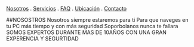 [Nosotros](./Nosotros.md) . [Servicios](./servicios.md) . [FAQ](FAQ.md) . [Ubicación](Ubicacion.md) . [Contacto](./Contacto.md)

##NOSOSTROS 
Nosotros siempre estaremos para ti 
Para que naveges en tu PC más tiempo y con más seguridad 
Soporbolanos nunca te fallara 
SOMOS EXPERTOS DURANTE MAS DE 10AÑOS CON UNA GRAN EXPERENCIA Y SEGURTIDAD 
